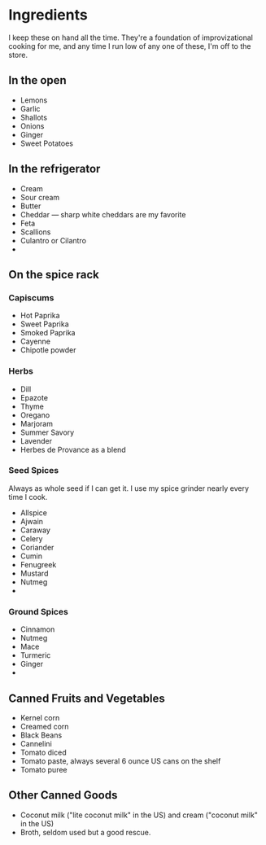 Ingredients
===========

I keep these on hand all the time. They're a foundation of improvizational cooking for me, and any time I run low of any one of these, I'm off to the store.

In the open
-----------

- Lemons
- Garlic
- Shallots
- Onions
- Ginger
- Sweet Potatoes

In the refrigerator
-------------------

- Cream
- Sour cream
- Butter
- Cheddar — sharp white cheddars are my favorite
- Feta
- Scallions
- Culantro or Cilantro
- 

On the spice rack
-----------------

### Capiscums

- Hot Paprika
- Sweet Paprika
- Smoked Paprika
- Cayenne
- Chipotle powder

### Herbs

- Dill
- Epazote
- Thyme
- Oregano
- Marjoram
- Summer Savory
- Lavender
- Herbes de Provance as a blend

### Seed Spices

Always as whole seed if I can get it. I use my spice grinder nearly every time I cook.

- Allspice
- Ajwain
- Caraway
- Celery
- Coriander
- Cumin
- Fenugreek
- Mustard
- Nutmeg
- 

### Ground Spices

- Cinnamon
- Nutmeg
- Mace
- Turmeric
- Ginger
- 

Canned Fruits and Vegetables
----------------------------

- Kernel corn
- Creamed corn
- Black Beans
- Cannelini 
- Tomato diced
- Tomato paste, always several 6 ounce US cans on the shelf
- Tomato puree

Other Canned Goods
------------------

- Coconut milk ("lite coconut milk" in the US) and cream ("coconut milk" in the US)
- Broth, seldom used but a good rescue.